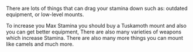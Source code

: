 ---
---
There are lots of things that can drag your stamina down such as: outdated equipment, or low-level mounts.

To increase you Max Stamina you should buy a Tuskamoth mount and also you can get better equipment, There are also many varieties of weapons which increase Stamina. There are also many more things you can mount like camels and much more.